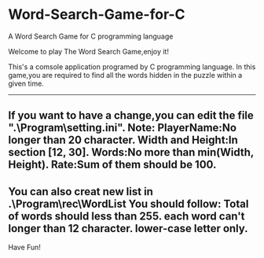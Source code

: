 # Word-Search-Game-for-C
A Word Search Game for C programming language

Welcome to play The Word Search Game,enjoy it!

This's a comsole application programed by C programming language.
In this game,you are required to find all the words hidden in the puzzle within a given time.

-----------------------------------------------------------
If you want to have a change,you can edit the file ".\Program\setting.ini".
Note:
    PlayerName:No longer than 20 character.
    Width and Height:In section [12, 30].
    Words:No more than min(Width, Height).
    Rate:Sum of them should be 100.
-----------------------------------------------------------
You can also creat new list in .\Program\rec\WordList
You should follow: 
    Total of words should less than 255.
    each word can't longer than 12 character.
    lower-case letter only.
-----------------------------------------------------------

Have Fun!
